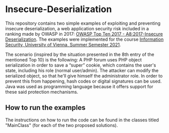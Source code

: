 # Insecure-Deserialization

This repository contains two simple examples of exploiting and preventing insecure deserialization, a web application security risk included in a ranking made by OWASP in 2017: [OWASP Top Ten 2017 - A8:2017-Insecure Deserialization](https://owasp.org/www-project-top-ten/2017/A8_2017-Insecure_Deserialization). The examples were implemented for the course [Information Security, University of Vienna, Summer Semester 2021](https://ufind.univie.ac.at/en/course.html?lv=051061&semester=2021S).

The scenario (inspired by the situation presented in the 8th entry of the mentioned Top 10) is the following: A PHP forum uses PHP object serialization in order to save a “super” cookie, which contains the user's state, including his role (normal user/admin). The attacker can modify the serialized object, so that he'll give himself the administrator role. In order to prevent this from happening, hash codes or digital signatures can be used. Java was used as programming language because it offers support for these said protection mechanisms.

## How to run the examples 

The instructions on how to run the code can be found in the classes titled "MainClass" (for each of the two proposed solutions).
